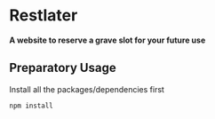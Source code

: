 # Restlater
**A website to reserve a grave slot for your future use**

## Preparatory Usage
Install all the packages/dependencies first
```npmrc
npm install
```
